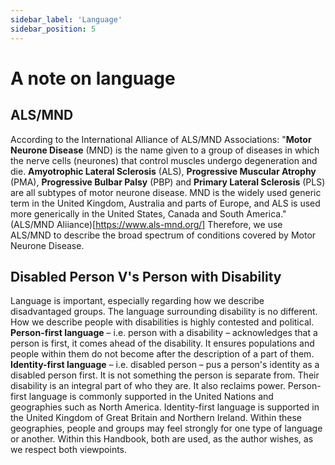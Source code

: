 ```yaml
---
sidebar_label: 'Language'
sidebar_position: 5
---
```


# A note on language
## ALS/MND
According to the International Alliance of ALS/MND Associations: "**Motor Neurone Disease** (MND) is the name given to a group of diseases in which the nerve cells (neurones) that control 
muscles undergo degeneration and die. **Amyotrophic Lateral Sclerosis** (ALS), **Progressive Muscular Atrophy** (PMA), **Progressive Bulbar Palsy** (PBP) and **Primary Lateral Sclerosis** (PLS) are all subtypes of motor neurone disease.
MND is the widely used generic term in the United Kingdom, Australia and parts of Europe, and ALS is used more generically in the United States, Canada and South America." (ALS/MND Aliiance)[https://www.als-mnd.org/]
Therefore, we use ALS/MND to describe the broad spectrum of conditions covered by Motor Neurone Disease.

## Disabled Person V's Person with Disability
Language is important, especially regarding how we describe disadvantaged groups. The language surrounding disability is no different. How we describe people with disabilities is highly contested and political.
**Person-first language** – i.e. person with a disability – acknowledges that a person is first, it comes ahead of the disability. It ensures populations and people within them do not become after the description of a part of them.
**Identity-first language** – i.e. disabled person – pus a person's identity as a disabled person first. It is not something the person is separate from. Their disability is an integral part of who they are. It also reclaims power.
Person-first language is commonly supported in the United Nations and geographies such as North America. Identity-first language is supported in the United Kingdom of Great Britain and Northern Ireland. Within these geographies, people and groups may feel strongly for one type of language or another. Within this Handbook, both are used, as the author wishes, as we respect both viewpoints.
